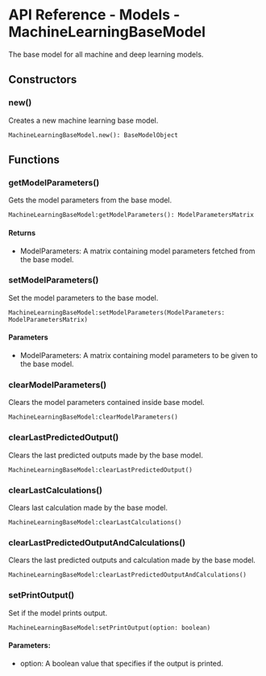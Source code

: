 # API Reference - Models - MachineLearningBaseModel

The base model for all machine and deep learning models.

## Constructors

### new()

Creates a new machine learning base model.

```
MachineLearningBaseModel.new(): BaseModelObject
```

## Functions

### getModelParameters()

Gets the model parameters from the base model.

```
MachineLearningBaseModel:getModelParameters(): ModelParametersMatrix
```

#### Returns

* ModelParameters: A matrix containing model parameters fetched from the base model.

### setModelParameters()

Set the model parameters to the base model.

```
MachineLearningBaseModel:setModelParameters(ModelParameters: ModelParametersMatrix)
```

#### Parameters
* ModelParameters: A matrix containing model parameters to be given to the base model.

### clearModelParameters()

Clears the model parameters contained inside base model.

```
MachineLearningBaseModel:clearModelParameters()
```

### clearLastPredictedOutput()

Clears the last predicted outputs made by the base model.

```
MachineLearningBaseModel:clearLastPredictedOutput()
```

### clearLastCalculations()

Clears last calculation made by the base model.

```
MachineLearningBaseModel:clearLastCalculations()
```

### clearLastPredictedOutputAndCalculations()

Clears the last predicted outputs and calculation made by the base model.

```
MachineLearningBaseModel:clearLastPredictedOutputAndCalculations()
```

### setPrintOutput()

Set if the model prints output.

```
MachineLearningBaseModel:setPrintOutput(option: boolean)
```

#### Parameters:

* option: A boolean value that specifies if the output is printed.


